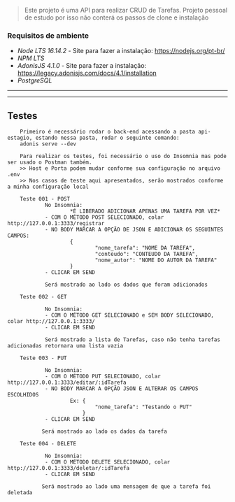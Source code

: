 > Este projeto é uma API para realizar CRUD de Tarefas.
> Projeto pessoal de estudo por isso não conterá os passos de clone e instalação

### Requisitos de ambiente
- *Node LTS 16.14.2* - Site para fazer a instalação: https://nodejs.org/pt-br/
- *NPM LTS*
- *AdonisJS 4.1.0* - Site para fazer a instalação: https://legacy.adonisjs.com/docs/4.1/installation
- *PostgreSQL*

---
---

## Testes
        
        Primeiro é necessário rodar o back-end acessando a pasta api-estagio, estando nessa pasta, rodar o seguinte comando:
        adonis serve --dev

        Para realizar os testes, foi necessário o uso do Insomnia mas pode ser usado o Postman também.
        >> Host e Porta podem mudar conforme sua configuração no arquivo .env
        >> Nos casos de teste aqui apresentados, serão mostrados conforme a minha configuração local
        
        Teste 001 - POST
                No Insomnia:
                        *É LIBERADO ADICIONAR APENAS UMA TAREFA POR VEZ*
                - COM O MÉTODO POST SELECIONADO, colar http://127.0.0.1:3333/registrar
                - NO BODY MARCAR A OPÇÃO DE JSON E ADICIONAR OS SEGUINTES CAMPOS:
                        {
                                "nome_tarefa": "NOME DA TAREFA",
                                "conteudo": "CONTEUDO DA TAREFA", 
                                "nome_autor": "NOME DO AUTOR DA TAREFA"
                        }
                - CLICAR EM SEND
                
                Será mostrado ao lado os dados que foram adicionados
                
        Teste 002 - GET
        
                No Insomnia:
                - COM O MÉTODO GET SELECIONADO e SEM BODY SELECIONADO, colar http://127.0.0.1:3333/ 
                - CLICAR EM SEND
                
                Será mostrado a lista de Tarefas, caso não tenha tarefas adicionadas retornara uma lista vazia
                
        Teste 003 - PUT
        
                No Insomnia:
                - COM O MÉTODO PUT SELECIONADO, colar http://127.0.0.1:3333/editar/:idTarefa
                - NO BODY MARCAR A OPÇÃO JSON E ALTERAR OS CAMPOS ESCOLHIDOS
                        Ex: { 
                                "nome_tarefa": "Testando o PUT"
                            }
                - CLICAR EM SEND
                
               Será mostrado ao lado os dados da tarefa
               
        Teste 004 - DELETE
        
                No Insomnia:
                - COM O MÉTODO DELETE SELECIONADO, colar http://127.0.0.1:3333/deletar/:idTarefa
                - CLICAR EM SEND
                
               Será mostrado ao lado uma mensagem de que a tarefa foi deletada
               
